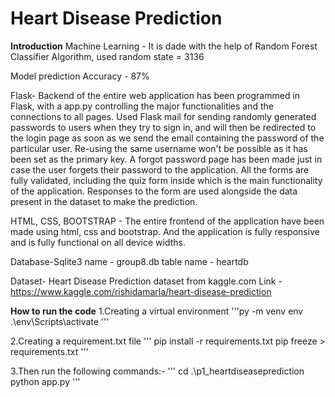 # Heart Disease Prediction

**Introduction**
Machine Learning -  It is dade with the help of Random Forest Classifier Algorithm, used random state = 3136

Model prediction Accuracy - 87%

Flask- Backend of the entire web application has been programmed in Flask, with a app.py controlling the major functionalities and the connections to all pages. Used Flask mail for sending randomly generated passwords to users when they try to sign in, and will then be redirected to the login page as soon as we send the email containing the password of the particular user. Re-using the same username won't be possible as it has been set as the primary key. A forgot password page has been made just in case the user forgets their password to the application. All the forms are fully validated, including the quiz form inside which is the main functionality of the application. Responses to the form are used alongside the data present in the dataset to make the prediction.

HTML, CSS, BOOTSTRAP - The entire frontend of the application have been made using html, css and bootstrap. And the application is fully responsive and is fully functional on all device widths.

Database-Sqlite3 name - group8.db table name - heartdb

Dataset- Heart Disease Prediction dataset from kaggle.com Link -https://www.kaggle.com/rishidamarla/heart-disease-prediction



**How to run the code**
1.Creating a virtual environment
'''py -m venv env
.\env\Scripts\activate '''

2.Creating a requirement.txt file 
''' pip install -r requirements.txt
    pip freeze > requirements.txt '''

3.Then run the following commands:-
''' cd .\p1_heartdiseaseprediction\
    python app.py '''



